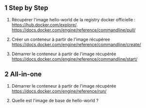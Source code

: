 ## 1 Step by Step

1. Récupérer l'image hello-world de la registry docker officielle : https://hub.docker.com/explore/.
https://docs.docker.com/engine/reference/commandline/pull/


2. Créer un conteneur à partir de l'image récupéree
https://docs.docker.com/engine/reference/commandline/create/ 


3. Démarrer le conteneur à partir de l'image récupérée
https://docs.docker.com/engine/reference/commandline/start/


## 2 All-in-one
1. Démarrer le conteneur à partir de l'image récupérée
https://docs.docker.com/engine/reference/run/


2. Quelle est l'image de base de hello-world ?

